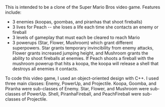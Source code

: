 This is intended to be a clone of the Super Mario Bros video game. Features include:
- 3 enemies (koopas, goombas, and piranhas that shoot fireballs)
- 3 lives for Peach -- she loses a life each time she contacts an enemy or fireball
- 3 levels of gameplay that must each be cleared to reach Mario
- 3 powerups (Star, Flower, Mushroom) which grant different superpowers. Star grants temporary invincibility from enemy attacks, Flower grants increased jumping height, and Mushroom grants the ability to shoot fireballs at enemies. If Peach shoots a fireball with the mushroom powerup that hits a koopa, the koopa will release a shell that destroys all enemies it contacts.

To code this video game, I used an object-oriented design with C++. I used three main classes: Enemy, PowerUp, and Projectile. Koopa, Goomba, and Piranha were sub-classes of Enemy. Star, Flower, and Mushroom were sub-classes of PowerUp. Shell, PiranhaFireball, and PeachFireball were sub-classes of Projectile.
